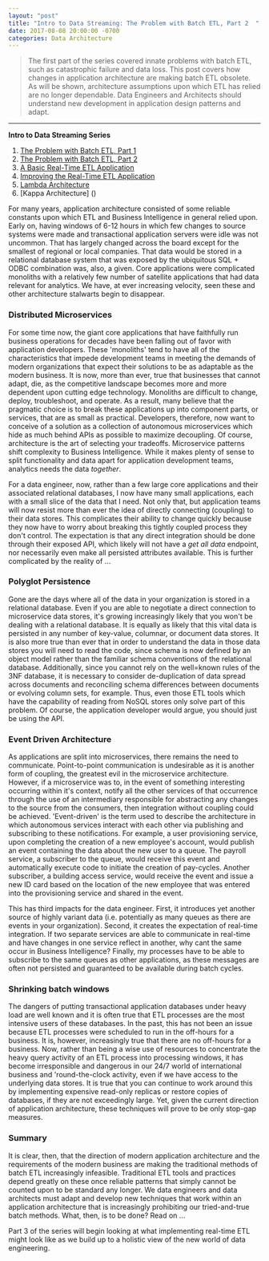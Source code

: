 ```yaml
---  
layout: "post"
title: "Intro to Data Streaming: The Problem with Batch ETL, Part 2  "
date: 2017-08-08 20:00:00 -0700
categories: Data Architecture  
---  
```



>The first part of the series covered innate problems with batch ETL, such as catastrophic failure and data loss. This post covers how changes in application architecture are making batch ETL obsolete. As will be shown, architecture assumptions upon which ETL has relied are no longer dependable. Data Engineers and Architects should understand new development in application design patterns and adapt.

---


**Intro to Data Streaming Series**
1. [The Problem with Batch ETL, Part 1](https://rivulet.io/2017/06/08/the_problem_with_batch_etl_part_1/)
2. [The Problem with Batch ETL, Part 2](https://rivulet.io/2017/08/02/the_problem_with_batch_etl_part_2/)
3. [A Basic Real-Time ETL Application]()
4. [Improving the Real-Time ETL Application]()
5. [Lambda Architecture]()
6. [Kappa Architecture] ()

For many years, application architecture consisted of some reliable constants upon which ETL and Business Intelligence in general relied upon. Early on, having windows of 6-12 hours in which few changes to source systems were made and transactional application servers were idle was not uncommon. That has largely changed across the board except for the smallest of regional or local companies. That data would be stored in a relational database system that was exposed by the ubiquitous SQL + ODBC combination was, also, a given. Core applications were complicated monoliths with a relatively few number of satellite applications that had data relevant for analytics. We have, at ever increasing velocity, seen these and other architecture stalwarts begin to disappear. 

### Distributed Microservices

For some time now, the giant core applications that have faithfully run business operations for decades have been falling out of favor with application developers. These 'monoliths' tend to have all of the characteristics that impede development teams in meeting the demands of modern organizations that expect their solutions to be as adaptable as the modern business. It is now, more than ever, true that businesses that cannot adapt, die, as the competitive landscape becomes more and more dependent upon cutting edge technology. Monoliths are difficult to change, deploy, troubleshoot, and operate. As a result, many believe that the pragmatic choice is to break these applications up into component parts, or services, that are as small as practical. Developers, therefore, now want to conceive of a solution as a collection of autonomous microservices which hide as much behind APIs as possible to maximize decoupling. Of course, architecture is the art of selecting your tradeoffs. Microservice patterns shift complexity to Business Intelligence. While it makes plenty of sense to split functionality and data apart for application development teams, analytics needs the data *together*. 

For a data engineer, now, rather than a few large core applications and their associated relational databases, I now have many small applications, each with a small slice of the data that I need. Not only that, but application teams will now resist more than ever the idea of directly connecting (coupling) to their data stores. This complicates their ability to change quickly because they now have to worry about breaking this tightly coupled process they don't control. The expectation is that any direct integration should be done through their exposed API, which likely will not have a *get all data* endpoint, nor necessarily even make all persisted attributes available. This is further complicated by the reality of ...

### Polyglot Persistence​

Gone are the days where all of the data in your organization is stored in a relational database. Even if you are able to negotiate a direct connection to microservice data stores, it's growing increasingly likely that you won't be dealing with a relational database. It is equally as likely that this vital data is persisted in any number of key-value, columnar, or document data stores. It is also more true than ever that in order to understand the data in those data stores you will need to read the code, since schema is now defined by an object model rather than the familiar schema conventions of the relational database. Additionally, since you cannot rely on the well=known rules of the 3NF database, it is necessary to consider de-duplication of data spread across documents and reconciling schema differences between documents or evolving column sets, for example. Thus, even those ETL tools which have the capability of reading from NoSQL stores only solve part of this problem. Of course, the application developer would argue, you should just be using the API.

### Event Driven Architecture​

As applications are split into microservices, there remains the need to communicate. Point-to-point communication is undesirable as it is another form of coupling, the greatest evil in the microservice architecture. However, if a microservice was to, in the event of something interesting occurring within it's context, notify all the other services of that occurrence through the use of an intermediary responsible for abstracting any changes to the source from the consumers, then integration without coupling could be achieved. 'Event-driven' is the term used to describe the architecture in which autonomous services interact with each other via publishing and subscribing to these notifications. For example, a user provisioning service, upon completing the creation of a new employee's account, would publish an event containing the data about the new user to a queue. The payroll service, a subscriber to the queue, would receive this event and automatically execute code to initiate the creation of pay-cycles. Another subscriber, a building access service, would receive the event and issue a new ID card based on the location of the new employee that was entered into the provisioning service and shared in the event. 

This has third impacts for the data engineer. First, it introduces yet another source of highly variant data (i.e. potentially as many queues as there are events in your organization). Second, it creates the expectation of real-time integration. If two separate services are able to communicate in real-time and have changes in one service reflect in another, why cant the same occur in Business Intelligence? Finally, my processes have to be able to subscribe to the same queues as other applications, as these messages are often not persisted and guaranteed to be available during batch cycles.

### Shrinking batch windows

The dangers of putting transactional application databases under heavy load are well known and it is often true that ETL processes are the most intensive users of these databases. In the past, this has not been an issue because ETL processes were scheduled to run in the off-hours for a business. It is, however, increasingly true that there are no off-hours for a business. Now, rather than being a wise use of resources to concentrate the heavy query activity of an ETL process into processing windows, it has become irresponsible and dangerous in our 24/7 world of international business and 'round-the-clock activity, even if we have access to the underlying data stores. It is true that you can continue to work around this by implementing expensive read-only replicas or restore copies of databases, if they are not exceedingly large. Yet, given the current direction of application architecture, these techniques will prove to be only stop-gap measures.

### Summary

It is clear, then, that the direction of modern application architecture and the requirements of the modern business are making the traditional methods of batch ETL increasingly infeasible. Traditional ETL tools and practices depend greatly on these once reliable patterns that simply cannot be counted upon to be standard any longer. We data engineers and data architects must adapt and develop new techniques that work within an application architecture that is increasingly prohibiting our tried-and-true batch methods. What, then, is to be done? Read on ... 

Part 3 of the series will begin looking at what implementing real-time ETL might look like as we build up to a holistic view of the new world of data engineering.